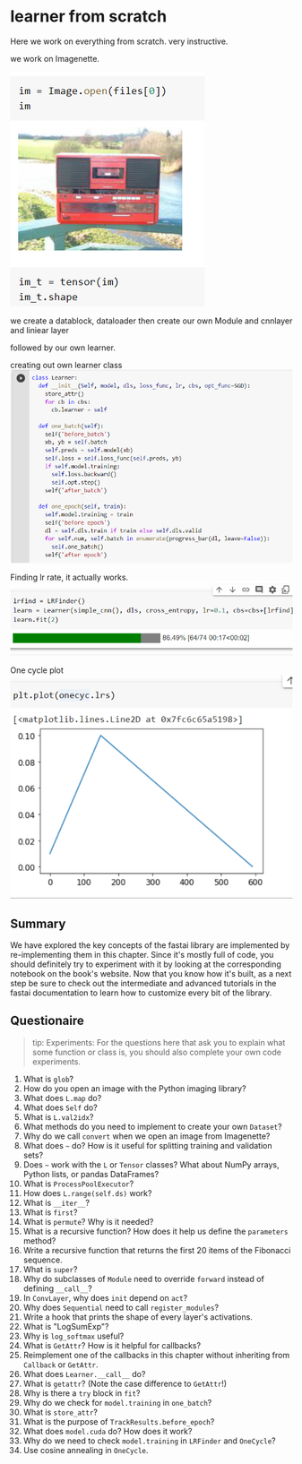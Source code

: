 # learner from scratch

Here we work on everything from scratch. very instructive.

> [NEEDS REVISITING]:neckbeard:

we work on Imagenette.

![imagenette](imagenette.png) 


we create a datablock, dataloader then
create our own Module and cnnlayer and liniear layer

followed by our own learner.

creating out own learner class
![learner_class](learner_class.png)

Finding lr rate, it actually works.
![its_learning](its_learning.gif)

One cycle plot
![one_cycle](lr_find.png)

## Summary

We have explored the key concepts of the fastai library are implemented by re-implementing them in this chapter. Since it's mostly full of code, you should definitely try to experiment with it by looking at the corresponding notebook on the book's website. Now that you know how it's built, as a next step be sure to check out the intermediate and advanced tutorials in the fastai documentation to learn how to customize every bit of the library.

## Questionaire

> tip: Experiments: For the questions here that ask you to explain what some function or class is, you should also complete your own code experiments.

1. What is `glob`?
1. How do you open an image with the Python imaging library?
1. What does `L.map` do?
1. What does `Self` do?
1. What is `L.val2idx`?
1. What methods do you need to implement to create your own `Dataset`?
1. Why do we call `convert` when we open an image from Imagenette?
1. What does `~` do? How is it useful for splitting training and validation sets?
1. Does `~` work with the `L` or `Tensor` classes? What about NumPy arrays, Python lists, or pandas DataFrames?
1. What is `ProcessPoolExecutor`?
1. How does `L.range(self.ds)` work?
1. What is `__iter__`?
1. What is `first`?
1. What is `permute`? Why is it needed?
1. What is a recursive function? How does it help us define the `parameters` method?
1. Write a recursive function that returns the first 20 items of the Fibonacci sequence.
1. What is `super`?
1. Why do subclasses of `Module` need to override `forward` instead of defining `__call__`?
1. In `ConvLayer`, why does `init` depend on `act`?
1. Why does `Sequential` need to call `register_modules`?
1. Write a hook that prints the shape of every layer's activations.
1. What is "LogSumExp"?
1. Why is `log_softmax` useful?
1. What is `GetAttr`? How is it helpful for callbacks?
1. Reimplement one of the callbacks in this chapter without inheriting from `Callback` or `GetAttr`.
1. What does `Learner.__call__` do?
1. What is `getattr`? (Note the case difference to `GetAttr`!)
1. Why is there a `try` block in `fit`?
1. Why do we check for `model.training` in `one_batch`?
1. What is `store_attr`?
1. What is the purpose of `TrackResults.before_epoch`?
1. What does `model.cuda` do? How does it work?
1. Why do we need to check `model.training` in `LRFinder` and `OneCycle`?
1. Use cosine annealing in `OneCycle`.



